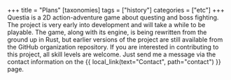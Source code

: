 +++
title = "Plans"
[taxonomies]
tags = ["history"]
categories = ["etc"]
+++
Questia is a 2D action-adventure game about questing and boss fighting. 
The project is very early into development and will take a while to be playable. 
The game, along with its engine, is being rewritten from the ground up in Rust, but earlier versions of the project are still available from the GitHub organization repository. 
If you are interested in contributing to this project, all skill levels are welcome.
Just send me a message via the contact information on the {{ local_link(text="Contact", path="contact") }} page.

<!-- more -->
